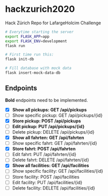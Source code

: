 # hackzurich2020
Hack Zürich Repo for LafargeHolcim Challenge

```bash
# Everytime starting the server
export FLASK_APP=app
export FLASK_ENV=development
flask run

# First time run this:
flask init-db

# Fill database with mock data
flask insert-mock-data-db
```

## Endpoints

**Bold** endpoints need to be implemented.

- [x] **Show all pickups: GET /api/pickups**
- [ ] Show specific pickup: GET /api/pickups/{id}
- [x] **Store pickup: POST /api/pickups**
- [ ] **Edit pickup: PUT /api/pickups/{id}** <!-- Accept and reject pickups -->
- [ ] Delete pickup: DELETE /api/pickups/{id}
- [x] **Show all fahrten: GET /api/fahrten**
- [ ] Show specific fahrt: GET /api/fahrten/{id}
- [x] **Store fahrt: POST /api/fahrten**
- [ ] Edit fahrt: PUT /api/fahrten/{id}
- [ ] Delete fahrt: DELETE /api/fahrten/{id}
- [x] **Show all facilities: GET /api/facilities**
- [ ] Show specific facility: GET /api/facilities/{id}
- [ ] Store facility: POST /api/facilities
- [ ] Edit facility: PUT /api/facilities/{id}
- [ ] Delete facility: DELETE /api/facilities/{id}
